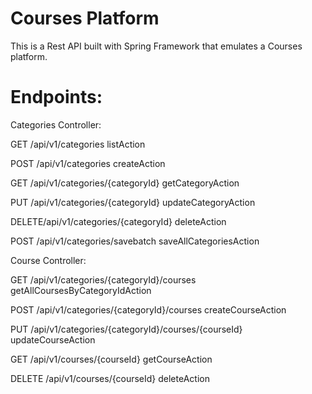 # Courses Platform

This is a Rest API built with Spring Framework that emulates a Courses platform. 

# Endpoints: 

Categories Controller: 

GET /api/v1/categories listAction

POST /api/v1/categories createAction

GET /api/v1/categories/{categoryId}     getCategoryAction

PUT /api/v1/categories/{categoryId}     updateCategoryAction

DELETE/api/v1/categories/{categoryId}   deleteAction

POST /api/v1/categories/savebatch       saveAllCategoriesAction



Course Controller:

GET /api/v1/categories/{categoryId}/courses getAllCoursesByCategoryIdAction

POST /api/v1/categories/{categoryId}/courses createCourseAction

PUT /api/v1/categories/{categoryId}/courses/{courseId} updateCourseAction

GET /api/v1/courses/{courseId} getCourseAction

DELETE /api/v1/courses/{courseId} deleteAction
